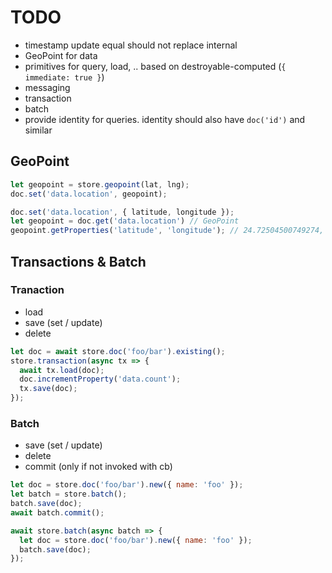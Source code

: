 # TODO

* timestamp update equal should not replace internal
* GeoPoint for data
* primitives for query, load, .. based on destroyable-computed (`{ immediate: true }`)
* messaging
* transaction
* batch
* provide identity for queries. identity should also have `doc('id')` and similar

## GeoPoint

``` javascript
let geopoint = store.geopoint(lat, lng);
doc.set('data.location', geopoint);
```

``` javascript
doc.set('data.location', { latitude, longitude });
let geopoint = doc.get('data.location') // GeoPoint
geopoint.getProperties('latitude', 'longitude'); // 24.72504500749274, 58.74554729994484
```

## Transactions & Batch

### Tranaction

* load
* save (set / update)
* delete

``` javascript
let doc = await store.doc('foo/bar').existing();
store.transaction(async tx => {
  await tx.load(doc);
  doc.incrementProperty('data.count');
  tx.save(doc);
});
```

### Batch

* save (set / update)
* delete
* commit (only if not invoked with cb)

``` javascript
let doc = store.doc('foo/bar').new({ name: 'foo' });
let batch = store.batch();
batch.save(doc);
await batch.commit();
```

``` javascript
await store.batch(async batch => {
  let doc = store.doc('foo/bar').new({ name: 'foo' });
  batch.save(doc);
});
```
